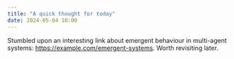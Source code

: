 ```yaml
---
title: "A quick thought for today"
date: 2024-05-04 10:00
---
```


Stumbled upon an interesting link about emergent behaviour in multi-agent systems: <https://example.com/emergent-systems>. Worth revisiting later. 